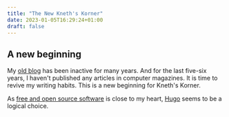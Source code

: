 ```yaml
---
title: "The New Kneth's Korner"
date: 2023-01-05T16:29:24+01:00
draft: false
---
```


## A new beginning

My [old blog](https://kneths-korner.blogspot.com/) has been inactive for many years. And for the last five-six years, I haven't published any articles in computer magazines. It is time to revive my writing habits. This is a new beginning for Kneth's Korner.

As [free and open source software](https://en.wikipedia.org/wiki/Free_and_open-source_software) is close to my heart, [Hugo](https://gohugo.io) seems to be a logical choice.
